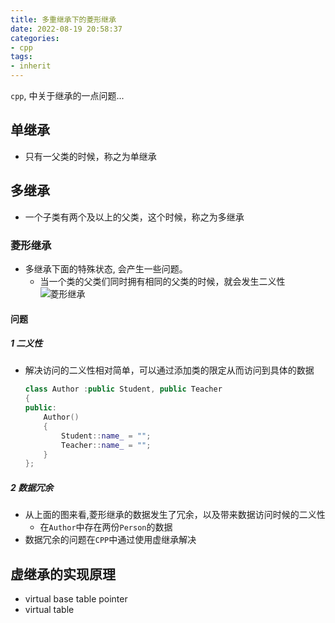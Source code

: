 ```yaml
---
title: 多重继承下的菱形继承
date: 2022-08-19 20:58:37
categories:
- cpp
tags:
- inherit
---
```


`cpp`, 中关于继承的一点问题...

<!-- more -->

## 单继承

- 只有一父类的时候，称之为单继承

## 多继承

- 一个子类有两个及以上的父类，这个时候，称之为多继承

### 菱形继承

- 多继承下面的特殊状态, 会产生一些问题。
  - 当一个类的父类们同时拥有相同的父类的时候，就会发生二义性
![菱形继承](https://raw.githubusercontent.com/Ranbun/images/main/diamond_inheritance.PNG "菱形继承")

#### 问题

##### 1 二义性
- 解决访问的二义性相对简单，可以通过添加类的限定从而访问到具体的数据

    ```C++  
    class Author :public Student, public Teacher
    {
    public:
        Author()
        {
            Student::name_ = "";
            Teacher::name_ = "";
        }
    };

    ```


##### 2 数据冗余

- 从上面的图来看,菱形继承的数据发生了冗余，以及带来数据访问时候的二义性
  - 在`Author`中存在两份`Person`的数据
- 数据冗余的问题在`CPP`中通过使用虚继承解决




## 虚继承的实现原理
- virtual base table pointer
- virtual table